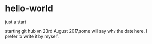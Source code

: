 # hello-world
just a start

starting git hub on 23rd August 2017,some will say why the date here. I prefer to write it by myself. 
